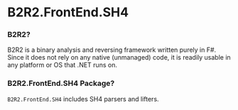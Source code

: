 # B2R2.FrontEnd.SH4

### B2R2?

B2R2 is a binary analysis and reversing framework written purely in F#. Since it
does not rely on any native (unmanaged) code, it is readily usable in any
platform or OS that .NET runs on.

### B2R2.FrontEnd.SH4 Package?

`B2R2.FrontEnd.SH4` includes SH4 parsers and lifters.
